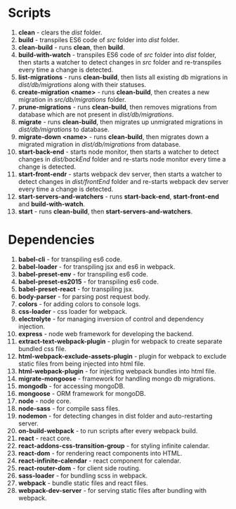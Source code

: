 # Scripts
1. **clean** - clears the _dist_ folder.
1. **build** - transpiles ES6 code of _src_ folder into _dist_ folder.
1. **clean-build** - runs **clean**, then **build**.
1. **build-with-watch** - transpiles ES6 code of _src_ folder into _dist_ folder, then starts a watcher to detect changes in _src_ folder and re-transpiles every time a change is detected.
1. **list-migrations** - runs **clean-build**, then lists all existing db migrations in _dist/db/migrations_ along with their statuses.
1. **create-migration \<name\>** - runs **clean-build**, then creates a new migration in _src/db/migrations_ folder.
1. **prune-migrations** - runs **clean-build**, then removes migrations from database which are not present in _dist/db/migrations_.
1. **migrate** - runs **clean-build**, then migrates up unmigrated migrations in _dist/db/migrations_ to database.
1. **migrate-down \<name\>** - runs **clean-build**, then migrates down a migrated migration in _dist/db/migrations_ from database.
1. **start-back-end** - starts node monitor, then starts a watcher to detect changes in _dist/backEnd_ folder and re-starts node monitor every time a change is detected.
1. **start-front-endr** - starts webpack dev server, then starts a watcher to detect changes in _dist/frontEnd_ folder and re-starts webpack dev server every time a change is detected.
1. **start-servers-and-watchers** - runs **start-back-end**, **start-front-end** and **build-with-watch**.
1. **start** - runs **clean-build**, then **start-servers-and-watchers**.
# Dependencies
1. **babel-cli** - for transpiling es6 code.
1. **babel-loader** - for transpiling jsx and es6 in webpack.
1. **babel-preset-env** - for transpiling es6 code.
1. **babel-preset-es2015** - for transpiling es6 code.
1. **babel-preset-react** - for transpiling jsx.
1. **body-parser** - for parsing post request body.
1. **colors** - for adding colors to console logs.
1. **css-loader** - css loader for webpack.
1. **electrolyte** - for managing inversion of control and dependency injection.
1. **express** - node web framework for developing the backend.
1. **extract-text-webpack-plugin** - plugin for webpack to create separate bundled css file.
1. **html-webpack-exclude-assets-plugin** - plugin for webpack to exclude static files from being injected into html file.
1. **html-webpack-plugin** - for injecting webpack bundles into html file.
1. **migrate-mongoose** - framework for handling mongo db migrations.
1. **mongodb** - for accessing mongoDB.
1. **mongoose** - ORM framework for mongoDB.
1. **node** - node core.
1. **node-sass** - for compile sass files.
1. **nodemon** - for detecting changes in dist folder and auto-restarting server.
1. **on-build-webpack** - to run scripts after every webpack build.
1. **react** - react core.
1. **react-addons-css-transition-group** - for styling infinite calendar.
1. **react-dom** - for rendering react components into HTML.
1. **react-infinite-calendar** - react component for calendar.
1. **react-router-dom** - for client side routing.
1. **sass-loader** - for bundling scss in webpack.
1. **webpack** - bundle static files and react files.
1. **webpack-dev-server** - for serving static files after bundling with webpack.